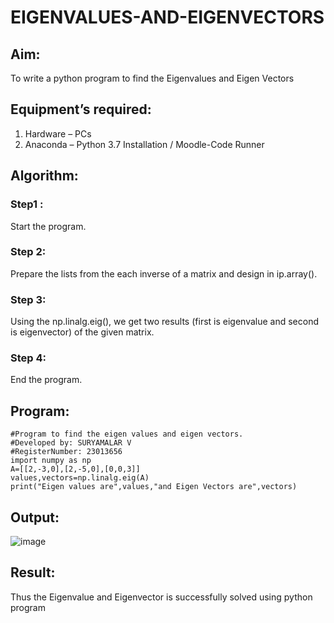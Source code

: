 # EIGENVALUES-AND-EIGENVECTORS
## Aim:
To write a python program to find the Eigenvalues and Eigen Vectors
## Equipment’s required:
1. 	Hardware – PCs
2. 	Anaconda – Python 3.7 Installation / Moodle-Code Runner
## Algorithm:
### Step1 : 
Start the program.
### Step 2: 
Prepare the lists from the each inverse of a matrix and design in ip.array(). 
### Step 3: 
Using the np.linalg.eig(),  we get two results (first is eigenvalue and second is eigenvector) of the given matrix.
### Step 4: 
End the program.

## Program:
```
#Program to find the eigen values and eigen vectors.
#Developed by: SURYAMALAR V
#RegisterNumber: 23013656
import numpy as np
A=[[2,-3,0],[2,-5,0],[0,0,3]]
values,vectors=np.linalg.eig(A)
print("Eigen values are",values,"and Eigen Vectors are",vectors)
```

## Output:
![image](https://github.com/suryamalarv/EIGENVALUES-AND-EIGENVECTORS/assets/145742486/0df3b993-54a7-4f9d-85f5-e3d9138fe20d)

## Result:
Thus the Eigenvalue and Eigenvector is successfully solved using python program
